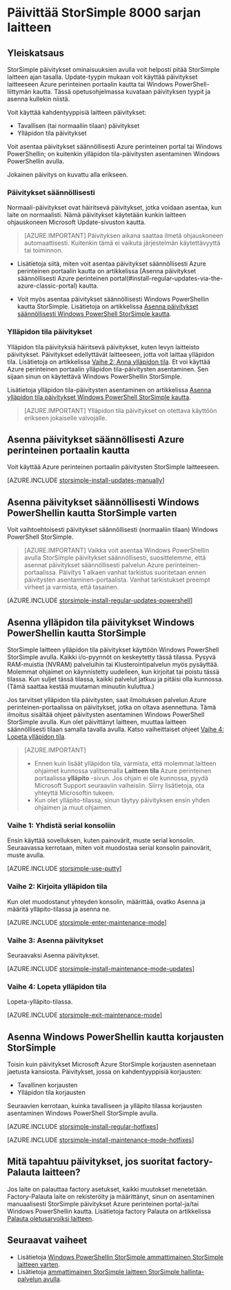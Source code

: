 <properties
   pageTitle="Päivitä StorSimple-laitteeseen | Microsoft Azure"
   description="Tässä artikkelissa kuvataan tavalliseen ja ylläpidon tila-päivitysten ja korjausten StorSimple päivitys-toiminnon avulla."
   services="storsimple"
   documentationCenter="NA"
   authors="SharS"
   manager="carmonm"
   editor="" />
<tags 
   ms.service="storsimple"
   ms.devlang="NA"
   ms.topic="article"
   ms.tgt_pltfrm="NA"
   ms.workload="TBD"
   ms.date="06/28/2016"
   ms.author="v-sharos" />

# <a name="update-your-storsimple-8000-series-device"></a>Päivittää StorSimple 8000 sarjan laitteen

## <a name="overview"></a>Yleiskatsaus

StorSimple päivitykset ominaisuuksien avulla voit helposti pitää StorSimple laitteen ajan tasalla. Update-tyypin mukaan voit käyttää päivitykset laitteeseen Azure perinteinen portaalin kautta tai Windows PowerShell-liittymän kautta. Tässä opetusohjelmassa kuvataan päivityksen tyypit ja asenna kullekin niistä.

Voit käyttää kahdentyyppisiä laitteen päivitykset: 

- Tavallisen (tai normaaliin tilaan) päivitykset
- Ylläpidon tila päivitykset

Voit asentaa päivitykset säännöllisesti Azure perinteinen portal tai Windows PowerShellin; on kuitenkin ylläpidon tila-päivitysten asentaminen Windows PowerShellin avulla. 

Jokainen päivitys on kuvattu alla erikseen.

### <a name="regular-updates"></a>Päivitykset säännöllisesti

Normaali-päivitykset ovat häiritsevä päivitykset, jotka voidaan asentaa, kun laite on normaalisti. Nämä päivitykset käytetään kunkin laitteen ohjauskoneen Microsoft Update-sivuston kautta. 

> [AZURE.IMPORTANT] Päivityksen aikana saattaa ilmetä ohjauskoneen automaattisesti. Kuitenkin tämä ei vaikuta järjestelmän käytettävyyttä tai toiminnon.

- Lisätietoja siitä, miten voit asentaa päivitykset säännöllisesti Azure perinteinen portaalin kautta on artikkelissa [Asenna päivitykset säännöllisesti Azure perinteinen portal(#install-regular-updates-via-the-azure-classic-portal) kautta.

- Voit myös asentaa päivitykset säännöllisesti Windows PowerShellin kautta StorSimple. Lisätietoja on artikkelissa [Asenna päivitykset säännöllisesti Windows PowerShell StorSimple kautta](#install-regular-updates-via-windows-powershell-for-storsimple).

### <a name="maintenance-mode-updates"></a>Ylläpidon tila päivitykset

Ylläpidon tila päivityksiä häiritsevä päivitykset, kuten levyn laitteisto päivitykset. Päivitykset edellyttävät laitteeseen, jotta voit laittaa ylläpidon tila. Lisätietoja on artikkelissa [Vaihe 2: Anna ylläpidon tila](#step2). Et voi käyttää Azure perinteinen portaalin ylläpidon tila-päivitysten asentaminen. Sen sijaan sinun on käytettävä Windows PowerShellin StorSimple. 

Lisätietoja ylläpidon tila-päivitysten asentaminen on artikkelissa [Asenna ylläpidon tila päivitykset Windows PowerShell StorSimple kautta](#install-maintenance-mode-updates-via-windows-powershell-for-storsimple).

> [AZURE.IMPORTANT] Ylläpidon tila päivitykset on otettava käyttöön erikseen jokaiselle valvojalle. 

## <a name="install-regular-updates-via-the-azure-classic-portal"></a>Asenna päivitykset säännöllisesti Azure perinteinen portaalin kautta

Voit käyttää Azure perinteinen portaalin päivitysten StorSimple laitteeseen.

[AZURE.INCLUDE [storsimple-install-updates-manually](../../includes/storsimple-install-updates-manually.md)]

## <a name="install-regular-updates-via-windows-powershell-for-storsimple"></a>Asenna päivitykset säännöllisesti Windows PowerShellin kautta StorSimple varten

Voit vaihtoehtoisesti päivitykset säännöllisesti (normaaliin tilaan) Windows PowerShell StorSimple.

> [AZURE.IMPORTANT] Vaikka voit asentaa Windows PowerShellin avulla StorSimple päivitykset säännöllisesti, suosittelemme, että asennat päivitykset säännöllisesti palvelun Azure perinteinen-portaalissa. Päivitys 1 alkaen vanhat tarkistus suoritetaan ennen päivitysten asentaminen-portaalista. Vanhat tarkistukset preempt virheet ja varmista, että tasainen. 

[AZURE.INCLUDE [storsimple-install-regular-updates-powershell](../../includes/storsimple-install-regular-updates-powershell.md)]

## <a name="install-maintenance-mode-updates-via-windows-powershell-for-storsimple"></a>Asenna ylläpidon tila päivitykset Windows PowerShellin kautta StorSimple

StorSimple laitteen ylläpidon tila päivitykset käyttöön Windows PowerShell StorSimple avulla. Kaikki i/o-pyynnöt on keskeytetty tässä tilassa. Pysyvä RAM-muistia (NVRAM) palveluihin tai Klusterointipalvelun myös pysäyttää. Molemmat ohjaimet on käynnistetty uudelleen, kun kirjoitat tai poistu tässä tilassa. Kun suljet tässä tilassa, kaikki palvelut jatkuu ja pitäisi olla kunnossa. (Tämä saattaa kestää muutaman minuutin kuluttua.)

Jos tarvitset ylläpidon tila päivitysten, saat ilmoituksen palvelun Azure perinteinen-portaalissa on päivitykset, jotka on oltava asennettuna. Tämä ilmoitus sisältää ohjeet päivitysten asentaminen Windows PowerShell StorSimple avulla. Kun olet päivittänyt laitteen, muuttaa laitteen säännöllisesti tilaan samalla tavalla avulla. Katso vaiheittaiset ohjeet [Vaihe 4: Lopeta ylläpidon tila](#step4).

> [AZURE.IMPORTANT] 
> 
> - Ennen kuin lisäät ylläpidon tila, varmista, että molemmat laitteen ohjaimet kunnossa valitsemalla **Laitteen tila** Azure perinteinen portaalissa **ylläpito** -sivun. Jos ohjain ei ole kunnossa, pyydä Microsoft Support seuraaviin vaiheisiin. Siirry lisätietoja, ota yhteyttä Microsoftin tukeen. 
> - Kun olet ylläpito-tilassa, sinun täytyy päivityksen ensin yhden ohjaimen ja muut ohjaimen.

### <a name="step-1-connect-to-the-serial-console-a-namestep1"></a>Vaihe 1: Yhdistä serial konsoliin<a name="step1">

Ensin käyttää sovelluksen, kuten painovärit, muste serial konsolin. Seuraavassa kerrotaan, miten voit muodostaa serial konsolin painovärit, muste avulla.

[AZURE.INCLUDE [storsimple-use-putty](../../includes/storsimple-use-putty.md)]

### <a name="step-2-enter-maintenance-mode-a-namestep2"></a>Vaihe 2: Kirjoita ylläpidon tila<a name="step2">

Kun olet muodostanut yhteyden konsolin, määrittää, ovatko Asenna ja määritä ylläpito-tilassa ja asenna ne.

[AZURE.INCLUDE [storsimple-enter-maintenance-mode](../../includes/storsimple-enter-maintenance-mode.md)]

### <a name="step-3-install-your-updates-a-namestep3"></a>Vaihe 3: Asenna päivitykset<a name="step3">

Seuraavaksi Asenna päivitykset.

[AZURE.INCLUDE [storsimple-install-maintenance-mode-updates](../../includes/storsimple-install-maintenance-mode-updates.md)]
 
### <a name="step-4-exit-maintenance-mode-a-namestep4"></a>Vaihe 4: Lopeta ylläpidon tila<a name="step4">

Lopeta-ylläpito-tilassa.

[AZURE.INCLUDE [storsimple-exit-maintenance-mode](../../includes/storsimple-exit-maintenance-mode.md)]

## <a name="install-hotfixes-via-windows-powershell-for-storsimple"></a>Asenna Windows PowerShellin kautta korjausten StorSimple

Toisin kuin päivitykset Microsoft Azure StorSimple korjausten asennetaan jaetusta kansiosta. Päivitykset, jossa on kahdentyyppisiä korjausten: 

- Tavallinen korjausten 
- Ylläpidon tila korjausten  

Seuraavien kerrotaan, kuinka tavalliseen ja ylläpito tilassa korjausten asentaminen Windows PowerShell StorSimple avulla.

[AZURE.INCLUDE [storsimple-install-regular-hotfixes](../../includes/storsimple-install-regular-hotfixes.md)]

[AZURE.INCLUDE [storsimple-install-maintenance-mode-hotfixes](../../includes/storsimple-install-maintenance-mode-hotfixes.md)]

## <a name="what-happens-to-updates-if-you-perform-a-factory-reset-of-the-device"></a>Mitä tapahtuu päivitykset, jos suoritat factory-Palauta laitteen?

Jos laite on palauttaa factory asetukset, kaikki muutokset menetetään. Factory-Palauta laite on rekisteröity ja määrittänyt, sinun on asentaminen manuaalisesti StorSimple päivitykset Azure perinteinen portal-ja/tai Windows PowerShellin kautta. Lisätietoja factory Palauta on artikkelissa [Palauta oletusarvoiksi laitteen](storsimple-manage-device-controller.md#reset-the-device-to-factory-default-settings).

## <a name="next-steps"></a>Seuraavat vaiheet

- Lisätietoja [Windows PowerShellin StorSimple ammattimainen StorSimple laitteen varten](storsimple-windows-powershell-administration.md).
- Lisätietoja [ammattimainen StorSimple laitteen StorSimple hallinta-palvelun avulla](storsimple-manager-service-administration.md).

